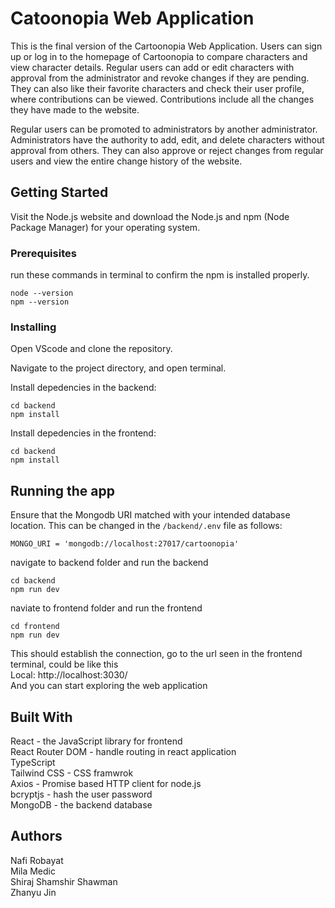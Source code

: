 # Catoonopia Web Application 


This is the final version of the Cartoonopia Web Application. Users can sign up or log in to the homepage of Cartoonopia to compare characters and view character details. Regular users can add or edit characters with approval from the administrator and revoke changes if they are pending. They can also like their favorite characters and check their user profile, where contributions can be viewed. Contributions include all the changes they have made to the website.

Regular users can be promoted to administrators by another administrator. Administrators have the authority to add, edit, and delete characters without approval from others. They can also approve or reject changes from regular users and view the entire change history of the website.

## Getting Started
Visit the Node.js website and download the Node.js and npm (Node Package Manager) for your operating system.


### Prerequisites

run these commands in terminal to confirm the npm is installed properly. 
```
node --version
npm --version
```

### Installing


Open VScode and clone the repository.

Navigate to the project directory, and open terminal.

Install depedencies in the backend:
```
cd backend
npm install
```
Install depedencies in the frontend:
```
cd backend
npm install
```


## Running the app

Ensure that the Mongodb URI matched with your intended database location. This can be changed in the `/backend/.env` file as follows:
```
MONGO_URI = 'mongodb://localhost:27017/cartoonopia'
```

navigate to backend folder and run the backend
```
cd backend
npm run dev
```
naviate to frontend folder and run the frontend
```
cd frontend
npm run dev
```

This should establish the connection, go to the url seen in the frontend terminal, could be like this  
Local:   http://localhost:3030/  
And you can start exploring the web application



## Built With

React - the JavaScript library for frontend  
React Router DOM - handle routing in react application  
TypeScript  
Tailwind CSS - CSS framwrok  
Axios - Promise based HTTP client for node.js  
bcryptjs - hash the user password  
MongoDB - the backend database  



## Authors
Nafi Robayat  
Mila Medic  
Shiraj Shamshir Shawman  
Zhanyu Jin  





